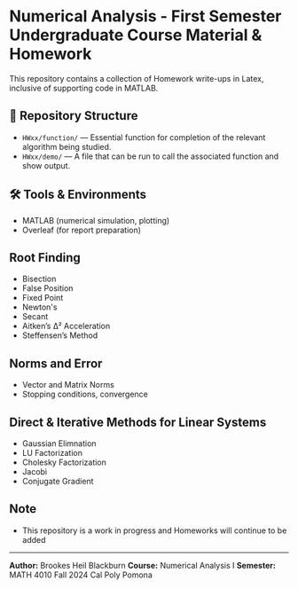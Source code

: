 # Numerical Analysis - First Semester Undergraduate Course Material & Homework

This repository contains a collection of Homework write-ups in Latex, inclusive of supporting code in MATLAB.

## 📁 Repository Structure

- `HWxx/function/` — Essential function for completion of the relevant algorithm being studied.
- `HWxx/demo/` — A file that can be run to call the associated function and show output.

## 🛠 Tools & Environments

- MATLAB (numerical simulation, plotting)
- Overleaf (for report preparation)

## Root Finding
- Bisection
- False Position
- Fixed Point
- Newton's
- Secant
- Aitken’s Δ² Acceleration
- Steffensen’s Method

## Norms and Error
- Vector and Matrix Norms
- Stopping conditions, convergence

## Direct & Iterative Methods for Linear Systems
- Gaussian Elimnation
- LU Factorization
- Cholesky Factorization
- Jacobi 
- Conjugate Gradient

## Note
- This repository is a work in progress and Homeworks will continue to be added
---


**Author:** Brookes Heil Blackburn 
**Course:** Numerical Analysis I
**Semester:** MATH 4010 Fall 2024 Cal Poly Pomona

